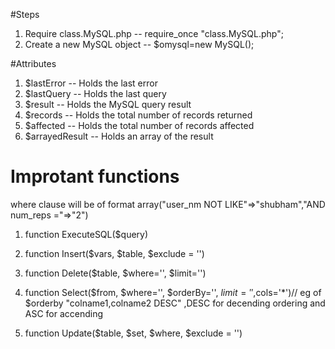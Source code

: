 #Steps
1. Require class.MySQL.php  -- require_once "class.MySQL.php";
2. Create a new MySQL object -- $omysql=new MySQL();

#Attributes
1. $lastError -- Holds the last error
2. $lastQuery -- Holds the last query
3. $result -- Holds the MySQL query result
4. $records -- Holds the total number of records returned
5. $affected -- Holds the total number of records affected
6. $arrayedResult --  Holds an array of the result


# Improtant functions

where clause will be of format array("user_nm NOT LIKE"=>"shubham","AND num_reps ="=>"2")
1.	function ExecuteSQL($query)

2.	function Insert($vars, $table, $exclude = '')

3.	function Delete($table, $where='', $limit='')

4.	function Select($from, $where='', $orderBy='', $limit='',$cols='*')// eg of $orderby "colname1,colname2 DESC" ,DESC for decending ordering and ASC for accending

5.	function Update($table, $set, $where, $exclude = '')


